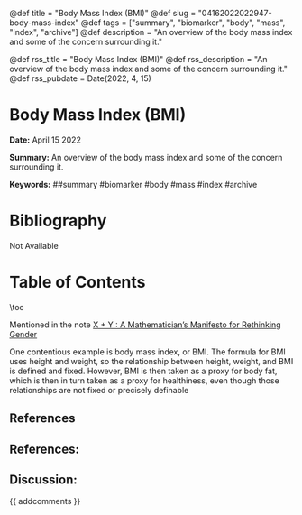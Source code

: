 @def title = "Body Mass Index (BMI)"
@def slug = "04162022022947-body-mass-index"
@def tags = ["summary", "biomarker", "body", "mass", "index", "archive"]
@def description = "An overview of the body mass index and some of the concern surrounding it."

@def rss_title = "Body Mass Index (BMI)"
@def rss_description = "An overview of the body mass index and some of the concern surrounding it."
@def rss_pubdate = Date(2022, 4, 15)


Body Mass Index (BMI)
=========

**Date:** April 15 2022

**Summary:** An overview of the body mass index and some of the concern surrounding it.

**Keywords:** ##summary #biomarker #body #mass #index #archive

Bibliography
==========

Not Available

Table of Contents
=========

\toc

Mentioned in the note [X + Y : A Mathematician’s Manifesto for Rethinking Gender](/04162022002725-mathematician-gender-rethinking.md)

One contentious example is body mass index, or BMI. The formula for BMI uses height and weight, so the relationship between height, weight, and BMI is defined and fixed. However, BMI is then taken as a proxy for body fat, which is then in turn taken as a proxy for healthiness, even though those relationships are not fixed or precisely definable

## References

## References:
## Discussion: 

{{ addcomments }}
